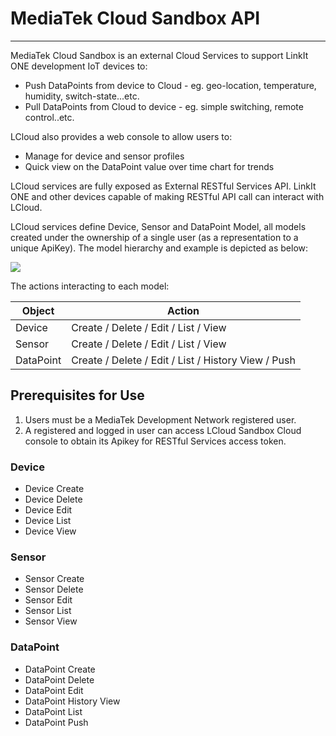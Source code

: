 # MediaTek Cloud Sandbox API

* * *

MediaTek Cloud Sandbox is an external Cloud Services to support LinkIt ONE development IoT devices to:
- Push DataPoints from device to Cloud - eg. geo-location, temperature, humidity, switch-state...etc.
- Pull DataPoints from Cloud to device - eg. simple switching, remote control..etc.

LCloud also provides a web console to allow users to:

- Manage for device and sensor profiles
- Quick view on the DataPoint value over time chart for trends

LCloud services are fully exposed as External RESTful Services API. LinkIt ONE and other devices capable of making RESTful API call can interact with LCloud.

LCloud services define Device, Sensor and DataPoint Model, all models created under the ownership of a single user (as a representation to a unique ApiKey). The model hierarchy and example is depicted as below:

![](https://documentation.mediatek.com/download/attachments/3409693/image2014-6-24%2010%3A32%3A1.png?version=1&modificationDate=1403577106000&api=v2)

The actions interacting to each model:

| Object| Action|
| --- | --- |
| Device | Create / Delete / Edit / List / View |
| Sensor | Create / Delete / Edit / List / View |
| DataPoint | Create / Delete / Edit / List / History View / Push |

## Prerequisites for Use

1. Users must be a MediaTek Development Network registered user.
2. A registered and logged in user can access LCloud Sandbox Cloud console  to obtain its Apikey for RESTful Services access token.

### Device

- Device Create
- Device Delete
- Device Edit
- Device List
- Device View

### Sensor

- Sensor Create
- Sensor Delete
- Sensor Edit
- Sensor List
- Sensor View

### DataPoint

- DataPoint Create
- DataPoint Delete
- DataPoint Edit
- DataPoint History View
- DataPoint List
- DataPoint Push
